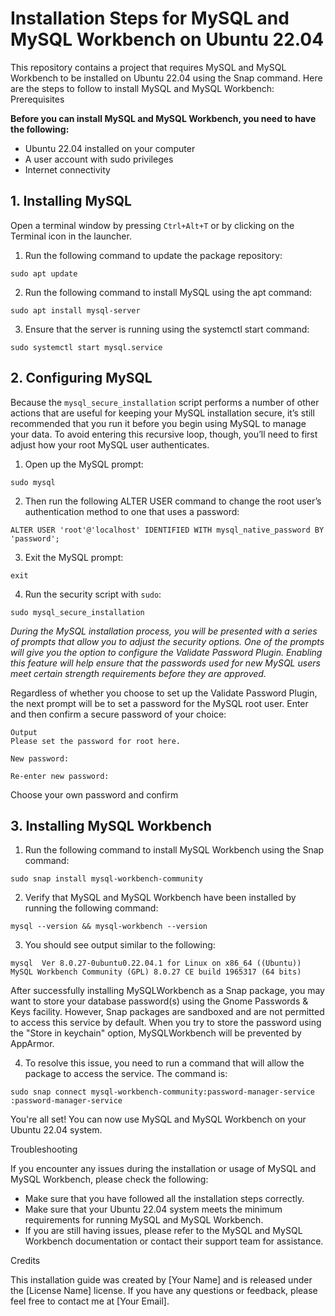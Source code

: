 # Installation Steps for MySQL and MySQL Workbench on Ubuntu 22.04

This repository contains a project that requires MySQL and MySQL Workbench to be installed on Ubuntu 22.04 using the Snap command. 
Here are the steps to follow to install MySQL and MySQL Workbench:
Prerequisites

**Before you can install MySQL and MySQL Workbench, you need to have the following:**

   * Ubuntu 22.04 installed on your computer
   * A user account with sudo privileges
   * Internet connectivity

## 1. Installing MySQL

Open a terminal window by pressing `Ctrl+Alt+T` or by clicking on the Terminal icon in the launcher.

  1. Run the following command to update the package repository:

    sudo apt update

  2. Run the following command to install MySQL using the apt command:

    sudo apt install mysql-server

  3. Ensure that the server is running using the systemctl start command:

    sudo systemctl start mysql.service
      
## 2. Configuring MySQL 
   Because the `mysql_secure_installation` script performs a number of other actions that are useful for keeping your MySQL installation secure, 
   it’s still recommended that you run it before you begin using MySQL to manage your data.
   To avoid entering this recursive loop, though, you’ll need to first adjust how your root MySQL user authenticates.
   
   1.  Open up the MySQL prompt:
        
    sudo mysql
   
  2. Then run the following ALTER USER command to change the root user’s authentication method to one that uses a password:
          
    ALTER USER 'root'@'localhost' IDENTIFIED WITH mysql_native_password BY 'password';
      
  3. Exit the MySQL prompt:
      
    exit
      
  4. Run the security script with `sudo`:
      
    sudo mysql_secure_installation
      
   *During the MySQL installation process, you will be presented with a series of prompts that allow you to adjust the security options. 
    One of the prompts will give you the option to configure the Validate Password Plugin. Enabling this feature will help ensure that the passwords 
    used for new MySQL users meet certain strength requirements before they are approved.*
    
   Regardless of whether you choose to set up the Validate Password Plugin, the next prompt will be to set a password for the MySQL root user. 
   Enter and then confirm a secure password of your choice:
      
    Output
    Please set the password for root here.
    
    New password:

    Re-enter new password:
        
 Choose your own password and confirm
  
## 3. Installing MySQL Workbench

   1. Run the following command to install MySQL Workbench using the Snap command:

    sudo snap install mysql-workbench-community

   2. Verify that MySQL and MySQL Workbench have been installed by running the following command:

    mysql --version && mysql-workbench --version

   3. You should see output similar to the following:

    mysql  Ver 8.0.27-0ubuntu0.22.04.1 for Linux on x86_64 ((Ubuntu))
    MySQL Workbench Community (GPL) 8.0.27 CE build 1965317 (64 bits)

After successfully installing MySQLWorkbench as a Snap package, you may want to store your database password(s) using the Gnome Passwords & Keys facility.      However, Snap packages are sandboxed and are not permitted to access this service by default. When you try to store the password using the "Store in keychain" option, MySQLWorkbench will be prevented by AppArmor.

  4. To resolve this issue, you need to run a command that will allow the package to access the service. The command is:

    sudo snap connect mysql-workbench-community:password-manager-service :password-manager-service

     
  You're all set! You can now use MySQL and MySQL Workbench on your Ubuntu 22.04 system.

Troubleshooting

If you encounter any issues during the installation or usage of MySQL and MySQL Workbench, please check the following:

   * Make sure that you have followed all the installation steps correctly.
   * Make sure that your Ubuntu 22.04 system meets the minimum requirements for running MySQL and MySQL Workbench.
   * If you are still having issues, please refer to the MySQL and MySQL Workbench documentation or contact their support team for assistance.

Credits

This installation guide was created by [Your Name] and is released under the [License Name] license. If you have any questions or feedback,
please feel free to contact me at [Your Email].

